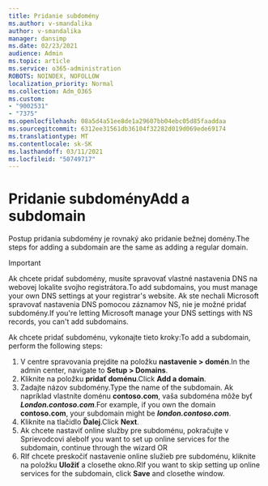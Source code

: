 ```yaml
---
title: Pridanie subdomény
ms.author: v-smandalika
author: v-smandalika
manager: dansimp
ms.date: 02/23/2021
audience: Admin
ms.topic: article
ms.service: o365-administration
ROBOTS: NOINDEX, NOFOLLOW
localization_priority: Normal
ms.collection: Adm_O365
ms.custom:
- "9002531"
- "7375"
ms.openlocfilehash: 08a5d4a51ee8de1a29607bb04ebc05d85faaddaa
ms.sourcegitcommit: 6312ee31561db36104f32282d019d069ede69174
ms.translationtype: MT
ms.contentlocale: sk-SK
ms.lasthandoff: 03/11/2021
ms.locfileid: "50749717"
---
```

# <a name="add-a-subdomain"></a><span data-ttu-id="c9011-102">Pridanie subdomény</span><span class="sxs-lookup"><span data-stu-id="c9011-102">Add a subdomain</span></span>

<span data-ttu-id="c9011-103">Postup pridania subdomény je rovnaký ako pridanie bežnej domény.</span><span class="sxs-lookup"><span data-stu-id="c9011-103">The steps for adding a subdomain are the same as adding a regular domain.</span></span> 

> [!IMPORTANT]
> <span data-ttu-id="c9011-104">Ak chcete pridať subdomény, musíte spravovať vlastné nastavenia DNS na webovej lokalite svojho registrátora.</span><span class="sxs-lookup"><span data-stu-id="c9011-104">To add subdomains, you must manage your own DNS settings at your registrar's website.</span></span> <span data-ttu-id="c9011-105">Ak ste nechali Microsoft spravovať nastavenia DNS pomocou záznamov NS, nie je možné pridať subdomény.</span><span class="sxs-lookup"><span data-stu-id="c9011-105">If you're letting Microsoft manage your DNS settings with NS records, you can't add subdomains.</span></span> 

<span data-ttu-id="c9011-106">Ak chcete pridať subdoménu, vykonajte tieto kroky:</span><span class="sxs-lookup"><span data-stu-id="c9011-106">To add a subdomain, perform the following steps:</span></span>

1. <span data-ttu-id="c9011-107">V centre spravovania prejdite na položku **nastavenie > domén**.</span><span class="sxs-lookup"><span data-stu-id="c9011-107">In the admin center, navigate to **Setup > Domains**.</span></span>
2. <span data-ttu-id="c9011-108">Kliknite na položku **pridať doménu**.</span><span class="sxs-lookup"><span data-stu-id="c9011-108">Click **Add a domain**.</span></span>
3. <span data-ttu-id="c9011-109">Zadajte názov subdomény.</span><span class="sxs-lookup"><span data-stu-id="c9011-109">Type the name of the subdomain.</span></span> <span data-ttu-id="c9011-110">Ak napríklad vlastníte doménu **contoso.com**, vaša subdoména môže byť **_London.contoso.com_**.</span><span class="sxs-lookup"><span data-stu-id="c9011-110">For example, if you own the domain **contoso.com**, your subdomain might be **_london.contoso.com_**.</span></span>
4. <span data-ttu-id="c9011-111">Kliknite na tlačidlo **Ďalej**.</span><span class="sxs-lookup"><span data-stu-id="c9011-111">Click **Next**.</span></span>
5. <span data-ttu-id="c9011-112">Ak chcete nastaviť online služby pre subdoménu, pokračujte v Sprievodcovi alebo</span><span class="sxs-lookup"><span data-stu-id="c9011-112">If you want to set up online services for the subdomain, continue through the wizard OR</span></span>
6. <span data-ttu-id="c9011-113">RIf chcete preskočiť nastavenie online služieb pre subdoménu, kliknite na položku **Uložiť** a closethe okno.</span><span class="sxs-lookup"><span data-stu-id="c9011-113">RIf you want to skip setting up online services for the subdomain, click **Save** and closethe window.</span></span>

